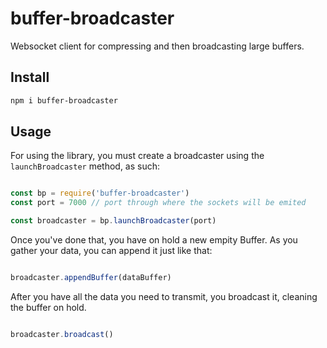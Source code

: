 # buffer-broadcaster

Websocket client for compressing and then broadcasting large buffers.

## Install

```bash
npm i buffer-broadcaster
``` 

## Usage

For using the library, you must create a broadcaster using the `launchBroadcaster` method, as such:

```javascript

const bp = require('buffer-broadcaster')
const port = 7000 // port through where the sockets will be emited

const broadcaster = bp.launchBroadcaster(port)

```

Once you've done that, you have on hold a new empity Buffer. As you gather your data, you can append it just like that:

```javascript

broadcaster.appendBuffer(dataBuffer)

```

After you have all the data you need to transmit, you broadcast it, cleaning the buffer on hold.

```javascript

broadcaster.broadcast()

```